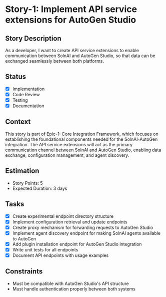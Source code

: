 # Story-1: Implement API service extensions for AutoGen Studio

## Story Description

As a developer, I want to create API service extensions to enable communication between SolnAI and AutoGen Studio, so that data can be exchanged seamlessly between both platforms.

## Status

- [x] Implementation
- [x] Code Review
- [x] Testing
- [x] Documentation

## Context

This story is part of Epic-1: Core Integration Framework, which focuses on establishing the foundational components needed for the SolnAI-AutoGen integration. The API service extensions will act as the primary communication channel between SolnAI and AutoGen Studio, enabling data exchange, configuration management, and agent discovery.

## Estimation

- Story Points: 5
- Expected Duration: 3 days

## Tasks

- [x] Create experimental endpoint directory structure
- [x] Implement configuration retrieval and update endpoints
- [x] Create proxy mechanism for forwarding requests to AutoGen Studio
- [x] Implement agent discovery endpoint for making SolnAI agents available to AutoGen
- [x] Add plugin installation endpoint for AutoGen Studio integration
- [x] Write unit tests for all endpoints
- [x] Document API endpoints with usage examples
## Constraints

- Must be compatible with AutoGen Studio's API structure
- Must handle authentication properly between both systems
